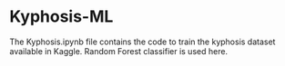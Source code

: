 # Kyphosis-ML
The Kyphosis.ipynb file contains the code to train the kyphosis dataset available in Kaggle. Random Forest classifier is used here.
